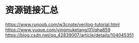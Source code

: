 # 资源链接汇总
https://www.runoob.com/w3cnote/verilog-tutorial.html
https://www.yuque.com/yingmuketang/01/qha859
https://blog.csdn.net/qq_42839007/article/details/104045351